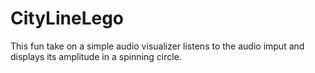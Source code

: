 # CityLineLego

This fun take on a simple audio visualizer listens to the audio imput and displays its amplitude in a spinning circle. 
